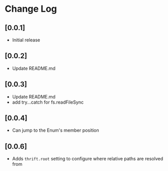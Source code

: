 # Change Log

## [0.0.1]
- Initial release

## [0.0.2]
- Update README.md

## [0.0.3]
- Update README.md
- add try...catch for fs.readFileSync

## [0.0.4]
- Can jump to the Enum's member position

## [0.0.6]
- Adds `thrift.root` setting to configure where relative paths are resolved from